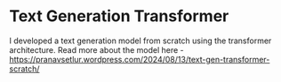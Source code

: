 # Text Generation Transformer
I developed a text generation model from scratch using the transformer architecture. Read more about the model here - https://pranavsetlur.wordpress.com/2024/08/13/text-gen-transformer-scratch/
